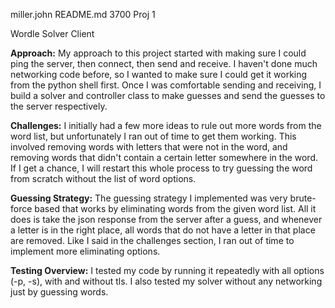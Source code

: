 miller.john 
README.md
3700 Proj 1

Wordle Solver Client

**Approach:**
My approach to this project started with making sure I could ping the server, then connect, then send and receive. I haven't done much networking code before, so I wanted to make sure I could get it working from the python shell first. Once I was comfortable sending and receiving, I build a solver and controller class to make guesses and send the guesses to the server respectively. 

**Challenges:**
I initially had a few more ideas to rule out more words from the word list, but unfortunately I ran out of time to get them working. This involved removing words with letters that were not in the word, and removing words that didn't contain a certain letter somewhere in the word. If I get a chance, I will restart this whole process to try guessing the word from scratch without the list of word options.

**Guessing Strategy:**
The guessing strategy I implemented was very brute-force based that works by eliminating words from the given word list. All it does is take the json response from the server after a guess, and whenever a letter is in the right place, all words that do not have a letter in that place are removed. Like I said in the challenges section, I ran out of time to implement more eliminating options.

**Testing Overview:**
I tested my code by running it repeatedly with all options (-p, -s), with and without tls. I also tested my solver without any networking just by guessing words.
